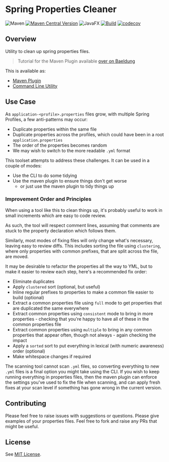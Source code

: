 # Spring Properties Cleaner 

![Maven](https://img.shields.io/badge/apachemaven-C71A36.svg?logo=apachemaven&logoColor=white)
[![Maven Central Version](https://img.shields.io/maven-central/v/uk.org.webcompere/spring-properties-cleaner-plugin)](https://central.sonatype.com/artifact/uk.org.webcompere/spring-properties-cleaner-plugin)
![JavaFX](https://img.shields.io/badge/java-11-white.svg?logo=javafx&logoColor=white)
[![Build](https://github.com/webcompere/spring-properties-cleaner/actions/workflows/build-actions.yml/badge.svg?branch=main)](https://github.com/webcompere/spring-properties-cleaner/actions/workflows/build-actions.yml)
[![codecov](https://codecov.io/gh/webcompere/spring-properties-cleaner/graph/badge.svg?token=OlKMD7tq48)](https://codecov.io/gh/webcompere/spring-properties-cleaner)

## Overview

Utility to clean up spring properties files.

> Tutorial for the Maven Plugin available [over on Baeldung](https://www.baeldung.com/spring-properties-cleaner)

This is available as:

- [Maven Plugin](./spring-properties-cleaner-plugin/README.md)
- [Command Line Utility](./app/README.md)

## Use Case

As `application-<profile>.properties` files grow, with multiple Spring Profiles, a few anti-patterns may occur:

- Duplicate properties within the same file
- Duplicate properties across the profiles, which could have been in a root `application.properties`
- The order of the properties becomes random
- We may wish to switch to the more readable `.yml` format

This toolset attempts to address these challenges. It can be used in a couple of modes:

- Use the CLI to do some tidying
- Use the maven plugin to ensure things don't get worse
  - or  just use the maven plugin to tidy things up

### Improvement Order and Principles

When using a tool like this to clean things up, it's probably useful to work
in small increments which are easy to code review.

As such, the tool will respect comment lines, assuming that comments are stuck
to the property declaration which follows them.

Similarly, most modes of fixing files will only change what's necessary, leaving
easy to review diffs. This includes sorting the file using `clustering`, where
only properties with common prefixes, that are split across the file, are moved.

It may be desirable to refactor the properties all the way to YML, but to
make it easier to review each step, here's a recommended fix order:

- Eliminate duplicates
- Apply `clustered` sort (optional, but useful)
- Inline regular prefixes to properties to make a common file easier to build (optional)
- Extract a common properties file using `full` mode to get properties that are duplicated the same everywhere
- Extract common properties using `consistent` mode to bring in more properties - checking that you're happy to have all of these in the common properties file
- Extract common properties using `multiple` to bring in any common properties that appear often, though not always - again checking the impact
- Apply a `sorted` sort to put everything in lexical (with numeric awareness) order (optional)
- Make whitespace changes if required

The scanning tool cannot scan `.yml` files, so converting everything to new `.yml` files
is a final option you might take using the CLI. If you wish to keep
running everything in properties files, then the maven plugin can enforce
the settings you've used to fix the file when scanning, and can apply fresh
fixes at your scan level if something has gone wrong in the current version.

## Contributing

Please feel free to raise issues with suggestions or questions. Please give examples of your properties files. Feel free to fork
and raise any PRs that might be useful.

## License

See [MIT License](./LICENSE).
